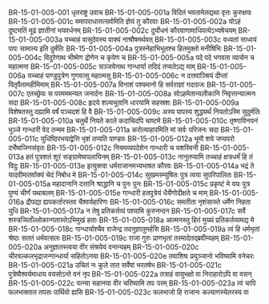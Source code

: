 BR-15-01-005-001	धृतराष्ट्र उवाच
BR-15-01-005-001a	विदितं भवतामेतद्यथा वृत्तः कुरुक्षयः
BR-15-01-005-001c	ममापराधात्तत्सर्वमिति ज्ञेयं तु कौरवाः
BR-15-01-005-002a	योऽहं दुष्टमतिं मूढं ज्ञातीनां भयवर्धनम्
BR-15-01-005-002c	दुर्योधनं कौरवाणामाधिपत्येऽभ्यषेचयम्
BR-15-01-005-003a	यच्चाहं वासुदेवस्य वाक्यं नाश्रौषमर्थवत्
BR-15-01-005-003c	वध्यतां साध्वयं पापः सामात्य इति दुर्मतिः
BR-15-01-005-004a	पुत्रस्नेहाभिभूतश्च हितमुक्तो मनीषिभिः
BR-15-01-005-004c	विदुरेणाथ भीष्मेण द्रोणेन च कृपेण च
BR-15-01-005-005a	पदे पदे भगवता व्यासेन च महात्मना
BR-15-01-005-005c	सञ्जयेनाथ गान्धार्या तदिदं तप्यतेऽद्य माम्
BR-15-01-005-006a	यच्चाहं पाण्डुपुत्रेण गुणवत्सु महात्मसु
BR-15-01-005-006c	न दत्तवाञ्श्रियं दीप्तां पितृपैतामहीमिमाम्
BR-15-01-005-007a	विनाशं पश्यमानो हि सर्वराज्ञां गदाग्रजः
BR-15-01-005-007c	एतच्छ्रेयः स परमममन्यत जनार्दनः
BR-15-01-005-008a	सोऽहमेतान्यलीकानि निवृत्तान्यात्मनः सदा
BR-15-01-005-008c	हृदये शल्यभूतानि धारयामि सहस्रशः
BR-15-01-005-009a	विशेषतस्तु दह्यामि वर्षं पञ्चदशं हि वै
BR-15-01-005-009c	अस्य पापस्य शुद्ध्यर्थं नियतोऽस्मि सुदुर्मतिः
BR-15-01-005-010a	चतुर्थे नियते काले कदाचिदपि चाष्टमे
BR-15-01-005-010c	तृष्णाविनयनं भुञ्जे गान्धारी वेद तन्मम
BR-15-01-005-011a	करोत्याहारमिति मां सर्वः परिजनः सदा
BR-15-01-005-011c	युधिष्ठिरभयाद्वेत्ति भृशं तप्यति पाण्डवः
BR-15-01-005-012a	भूमौ शये जप्यपरो दर्भेष्वजिनसंवृतः
BR-15-01-005-012c	नियमव्यपदेशेन गान्धारी च यशस्विनी
BR-15-01-005-013a	हतं पुत्रशतं शूरं सङ्ग्रामेष्वपलायिनम्
BR-15-01-005-013c	नानुतप्यामि तच्चाहं क्षत्रधर्मं हि तं विदुः
BR-15-01-005-013e	इत्युक्त्वा धर्मराजानमभ्यभाषत कौरवः
BR-15-01-005-014a	भद्रं ते यादवीमातर्वाक्यं चेदं निबोध मे
BR-15-01-005-014c	सुखमस्म्युषितः पुत्र त्वया सुपरिपालितः
BR-15-01-005-015a	महादानानि दत्तानि श्राद्धानि च पुनः पुनः
BR-15-01-005-015c	प्रकृष्टं मे वयः पुत्र पुण्यं चीर्णं यथाबलम्
BR-15-01-005-015e	गान्धारी हतपुत्रेयं धैर्येणोदीक्षते च माम्
BR-15-01-005-016a	द्रौपद्या ह्यपकर्तारस्तव चैश्वर्यहारिणः
BR-15-01-005-016c	समतीता नृशंसास्ते धर्मेण निहता युधि
BR-15-01-005-017a	न तेषु प्रतिकर्तव्यं पश्यामि कुरुनन्दन
BR-15-01-005-017c	सर्वे शस्त्रजिताँल्लोकान्गतास्तेऽभिमुखं हताः
BR-15-01-005-018a	आत्मनस्तु हितं मुख्यं प्रतिकर्तव्यमद्य मे
BR-15-01-005-018c	गान्धार्याश्चैव राजेन्द्र तदनुज्ञातुमर्हसि
BR-15-01-005-019a	त्वं हि धर्मभृतां श्रेष्ठः सततं धर्मवत्सलः
BR-15-01-005-019c	राजा गुरुः प्राणभृतां तस्मादेतद्ब्रवीम्यहम्
BR-15-01-005-020a	अनुज्ञातस्त्वया वीर संश्रयेयं वनान्यहम्
BR-15-01-005-020c	चीरवल्कलभृद्राजन्गान्धार्या सहितोऽनया
BR-15-01-005-020e	तवाशिषः प्रयुञ्जानो भविष्यामि वनेचरः
BR-15-01-005-021a	उचितं नः कुले तात सर्वेषां भरतर्षभ
BR-15-01-005-021c	पुत्रेष्वैश्वर्यमाधाय वयसोऽन्ते वनं नृप
BR-15-01-005-022a	तत्राहं वायुभक्षो वा निराहारोऽपि वा वसन्
BR-15-01-005-022c	पत्न्या सहानया वीर चरिष्यामि तपः परम्
BR-15-01-005-023a	त्वं चापि फलभाक्तात तपसः पार्थिवो ह्यसि
BR-15-01-005-023c	फलभाजो हि राजानः कल्याणस्येतरस्य वा

